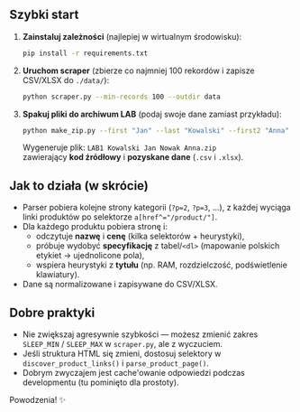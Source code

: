 ## Szybki start

1. **Zainstaluj zależności** (najlepiej w wirtualnym środowisku):
   ```bash
   pip install -r requirements.txt
   ```

2. **Uruchom scraper** (zbierze co najmniej 100 rekordów i zapisze CSV/XLSX do `./data/`):
   ```bash
   python scraper.py --min-records 100 --outdir data
   ```

3. **Spakuj pliki do archiwum LAB** (podaj swoje dane zamiast przykładu):
   ```bash
   python make_zip.py --first "Jan" --last "Kowalski" --first2 "Anna" --last2 "Nowak"
   ```
   Wygeneruje plik:
   `LAB1 Kowalski Jan Nowak Anna.zip`  
   zawierający **kod źródłowy** i **pozyskane dane** (`.csv` i `.xlsx`).

## Jak to działa (w skrócie)

- Parser pobiera kolejne strony kategorii (`?p=2`, `?p=3`, ...), z każdej wyciąga linki produktów po selektorze `a[href^="/product/"]`.
- Dla każdego produktu pobiera stronę i:
  - odczytuje **nazwę** i **cenę** (kilka selektorów + heurystyki),
  - próbuje wydobyć **specyfikację** z tabel/`<dl>` (mapowanie polskich etykiet → ujednolicone pola),
  - wspiera heurystyki z **tytułu** (np. RAM, rozdzielczość, podświetlenie klawiatury).
- Dane są normalizowane i zapisywane do CSV/XLSX.

## Dobre praktyki

- Nie zwiększaj agresywnie szybkości — możesz zmienić zakres `SLEEP_MIN` / `SLEEP_MAX` w `scraper.py`, ale z wyczuciem.
- Jeśli struktura HTML się zmieni, dostosuj selektory w `discover_product_links()` i `parse_product_page()`.
- Dobrym zwyczajem jest cache'owanie odpowiedzi podczas developmentu (tu pominięto dla prostoty).

Powodzenia! ✨

